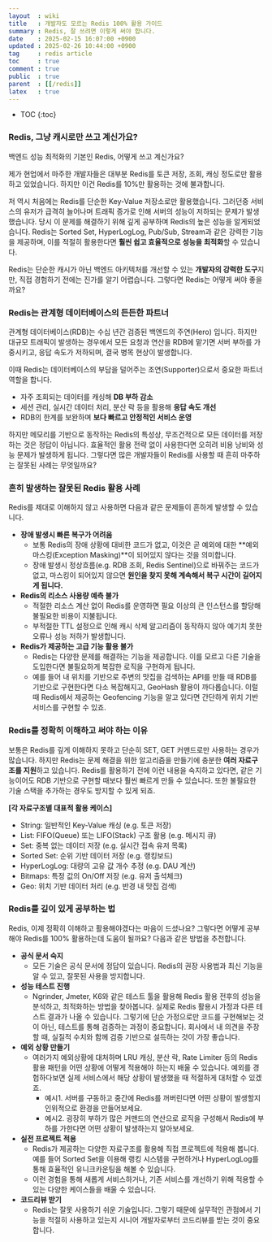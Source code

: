 ```yaml
---
layout  : wiki
title   : 개발자도 모르는 Redis 100% 활용 가이드
summary : Redis, 잘 쓰려면 이렇게 써야 합니다.
date    : 2025-02-15 16:07:00 +0900
updated : 2025-02-26 10:44:00 +0900
tag     : redis article
toc     : true
comment : true
public  : true
parent  : [[/redis]]
latex   : true
---
```

* TOC
{:toc}

### Redis, 그냥 캐시로만 쓰고 계신가요?

백엔드 성능 최적화의 기본인 Redis, 어떻게 쓰고 계신가요?

제가 현업에서 마주한 개발자들은 대부분 Redis를 토큰 저장, 조회, 캐싱 정도로만 활용하고 있었습니다. 하지만 이건 Redis를 10%만 활용하는 것에 불과합니다. 

저 역시 처음에는 Redis를 단순한 Key-Value 저장소로만 활용했습니다. 그러던중 서비스의 유저가 급격히 늘어나며 트래픽 증가로 인해 서버의 성능이 저하되는 문제가 발생했습니다. 당시 이 문제를 해결하기 위해 깊게 공부하며 Redis의 높은 성능을 알게되었습니다. Redis는 Sorted Set, HyperLogLog, Pub/Sub, Stream과 같은 강력한 기능을 제공하며, 이를 적절히 활용한다면 **훨씬 쉽고 효율적으로 성능을 최적화**할 수 있습니다. 

Redis는 단순한 캐시가 아닌 백엔드 아키텍처를 개선할 수 있는 **개발자의 강력한 도구**지만, 직접 경험하기 전에는 진가를 알기 어렵습니다. 그렇다면 Redis는 어떻게 써야 좋을까요? 

### Redis는 관계형 데이터베이스의 든든한 파트너

관계형 데이터베이스(RDB)는 수십 년간 검증된 백엔드의 주연(Hero) 입니다. 하지만 대규모 트래픽이 발생하는 경우에서 모든 요청과 연산을 RDB에 맡기면 서버 부하를 가중시키고, 응답 속도가 저하되며, 결국 병목 현상이 발생합니다. 

이때 Redis는 데이터베이스의 부담을 덜어주는 조연(Supporter)으로서 중요한 파트너 역할을 합니다.

- 자주 조회되는 데이터를 캐싱해 **DB 부하 감소**
- 세션 관리, 실시간 데이터 처리, 분산 락 등을 활용해 **응답 속도 개선**
- RDB의 한계를 보완하며 **보다 빠르고 안정적인 서비스 운영**

하지만 메모리를 기반으로 동작하는 Redis의 특성상, 무조건적으로 모든 데이터를 저장하는 것은 정답이 아닙니다. 효율적인 활용 전략 없이 사용한다면 오히려 비용 낭비와 성능 문제가 발생하게 됩니다. 그렇다면 많은 개발자들이 Redis를 사용할 때 흔히 마주하는 잘못된 사례는 무엇일까요? 

### 흔히 발생하는 잘못된 Redis 활용 사례

Redis를 제대로 이해하지 않고 사용하면 다음과 같은 문제들이 흔하게 발생할 수 있습니다. 

- **장애 발생시 빠른 복구가 어려움**
    - 보통 Redis의 장애 상황에 대비한 코드가 없고, 이것은 곧 예외에 대한 **예외 마스킹(Exception Masking)**이 되어있지 않다는 것을 의미합니다.
    - 장애 발생시 정상흐름(e.g. RDB 조회, Redis Sentinel)으로 바꿔주는 코드가 없고, 마스킹이 되어있지 않으면 **원인을 찾지 못해 계속해서 복구 시간이 길어지게 됩니다.**
- **Redis의 리소스 사용량 예측 불가**
    - 적절한 리소스 계산 없이 Redis를 운영하면 필요 이상의 큰 인스턴스를 할당해 불필요한 비용이 지불됩니다.
    - 부적절한 TTL 설정으로 인해 캐시 삭제 알고리즘이 동작하지 않아 예기치 못한 오류나 성능 저하가 발생합니다.
- **Redis가 제공하는 고급 기능 활용 불가**
    - Redis는 다양한 문제를 해결하는 기능을 제공합니다. 이를 모르고 다른 기술을 도입한다면 불필요하게 복잡한 로직을 구현하게 됩니다.
    - 예를 들어 내 위치를 기반으로 주변의 맛집을 검색하는 API를 만들 때 RDB를 기반으로 구현한다면 다소 복잡해지고, GeoHash 활용이 까다롭습니다. 이럴 때 Redis에서 제공하는 Geofencing 기능을 알고 있다면 간단하게 위치 기반 서비스를 구현할 수 있죠.

### Redis를 정확히 이해하고 써야 하는 이유

보통은 Redis를 깊게 이해하지 못하고 단순히 SET, GET 커맨드로만 사용하는 경우가 많습니다. 하지만 Redis는 문제 해결을 위한 알고리즘을 만들기에 충분한 **여러 자료구조를 지원**하고 있습니다. Redis를 활용하기 전에 이런 내용을 숙지하고 있다면, 같은 기능이어도 RDB 기반으로 구현할 때보다 훨씬 빠르게 만들 수 있습니다. 또한 불필요한 기술 스택을 추가하는 경우도 방지할 수 있게 되죠. 

**[각 자료구조별 대표적 활용 케이스]**

- String: 일반적인 Key-Value 캐싱 (e.g. 토큰 저장)
- List: FIFO(Queue) 또는 LIFO(Stack) 구조 활용 (e.g. 메시지 큐)
- Set: 중복 없는 데이터 저장 (e.g. 실시간 접속 유저 목록)
- Sorted Set: 순위 기반 데이터 저장 (e.g. 랭킹보드)
- HyperLogLog: 대량의 고유 값 개수 추정 (e.g. DAU 계산)
- Bitmaps: 특정 값의 On/Off 저장 (e.g. 유저 출석체크)
- Geo: 위치 기반 데이터 처리 (e.g. 반경 내 맛집 검색)

### Redis를 깊이 있게 공부하는 법

Redis, 이제 정확히 이해하고 활용해야겠다는 마음이 드셨나요? 그렇다면 어떻게 공부해야 Redis를 100% 활용하는데 도움이 될까요? 다음과 같은 방법을 추천합니다. 

- **공식 문서 숙지**
    - 모든 기술은 공식 문서에 정답이 있습니다. Redis의 권장 사용법과 최신 기능을 알 수 있고, 잘못된 사용을 방지합니다.
- **성능 테스트 진행**
    - Ngrinder, Jmeter, K6와 같은 테스트 툴을 활용해 Redis 활용 전후의 성능을 분석하고, 최적화하는 방법을 찾아봅니다. 실제로 Redis 활용시 가정과 다른 테스트 결과가 나올 수 있습니다. 그렇기에 단순 가정으로만 코드를 구현해보는 것이 아닌, 테스트를 통해 검증하는 과정이 중요합니다. 회사에서 내 의견을 주장할 때, 실질적 수치와 함께 검증 기반으로 설득하는 것이 가장 좋습니다.
- **예외 상황 만들기**
    - 여러가지 예외상황에 대처하며 LRU 캐싱, 분산 락, Rate Limiter 등의 Redis 활용 패턴을 어떤 상황에 어떻게 적용해야 하는지 배울 수 있습니다. 예외를 경험하다보면 실제 서비스에서 해당 상황이 발생했을 때 적절하게 대처할 수 있겠죠.
        - 예시1. 서버를 구동하고 중간에 Redis를 꺼버린다면 어떤 상황이 발생할지 인위적으로 환경을 만들어보세요.
        - 예시2. 굉장히 부하가 많은 커맨드의 연산으로 로직을 구성해서 Redis에 부하를 가한다면 어떤 상황이 발생하는지 알아보세요.
- **실전 프로젝트 적용**
    - Redis가 제공하는 다양한 자료구조를 활용해 직접 프로젝트에 적용해 봅니다. 예를 들어 Sorted Set을 이용해 랭킹 시스템을 구현하거나 HyperLogLog를 통해 효율적인 유니크카운팅을 해볼 수 있습니다.
    - 이런 경험을 통해 새롭게 서비스하거나, 기존 서비스를 개선하기 위해 적용할 수 있는 다양한 케이스들을 배울 수 있습니다.
- **코드리뷰 받기**
    - Redis는 잘못 사용하기 쉬운 기술입니다. 그렇기 때문에 실무적인 관점에서 기능을 적절히 사용하고 있는지 시니어 개발자로부터 코드리뷰를 받는 것이 중요합니다.
